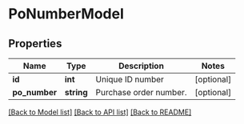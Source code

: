 # PoNumberModel

## Properties
Name | Type | Description | Notes
------------ | ------------- | ------------- | -------------
**id** | **int** | Unique ID number | [optional] 
**po_number** | **string** | Purchase order number. | [optional] 

[[Back to Model list]](../README.md#documentation-for-models) [[Back to API list]](../README.md#documentation-for-api-endpoints) [[Back to README]](../README.md)


